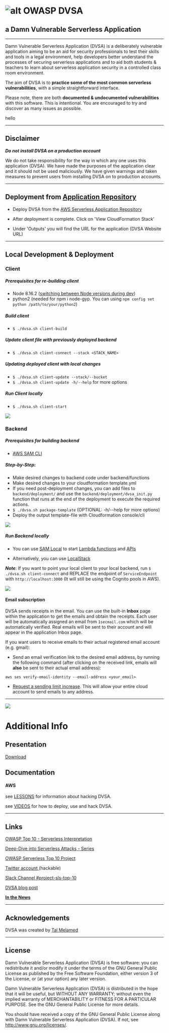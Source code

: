 
# ![alt OWASP DVSA](https://i.imgur.com/G15BF6m.png)

## a Damn Vulnerable Serverless Application

- - -
Damn Vulnerable Serverless Application (DVSA) is a deliberately vulnerable application aiming to be an aid for security professionals to test their skills and tools in a legal environment, help developers better understand the processes of securing serverless applications and to aid both students & teachers to learn about serverless application security in a controlled class room environment.

The aim of DVSA is to **practice some of the most common serverless vulnerabilities**, with a simple straightforward interface.

Please note, there are both **documented & undocumented vulnerabilities** with this software. This is intentional. You are encouraged to try and discover as many issues as possible.

hello
- - -
## Disclaimer

***Do not install DVSA on a production account***

We do not take responsibility for the way in which any one uses this application (DVSA). We have made the purposes of the application clear and it should not be used maliciously. We have given warnings and taken measures to prevent users from installing DVSA on to production accounts.


- - -
## Deployment from [Application Repository](AWS/VIDEOS/reo_deploy.mp4)
- Deploy DVSA from the [AWS Serverless Application Repository](https://serverlessrepo.aws.amazon.com/applications/arn:aws:serverlessrepo:us-east-1:674087993380:applications~OWASP-DVSA)

- After deployment is complete. Click on 'View CloudFormation Stack'

- Under 'Outputs' you will find the URL for the application (DVSA Website URL)

- - - 

## Local Development & Deployment

### Client
##### Prerequisites for re-building client
- Node 8.16.2 ([switching between Node versions during dev](https://github.com/tj/n))
- python2 (needed for npm i node-gyp. You can using `npm config set python /path/to/your/python2`)

##### Build client
- `$ ./dvsa.sh client-build`

##### Update client file with previously deployed backend
- `$ ./dvsa.sh client-connect --stack <STACK_NAME>`

##### Updating deployed client with local changes
- `$ ./dvsa.sh client-update --stack/--bucket`
- `$ ./dvsa.sh client-update -h/--help` for more options

##### Run Client locally
- `$ ./dvsa.sh client-start`


![](https://i.imgur.com/ZfjEyiM.png)
### Backend

##### Prerequisites for building backend
- [AWS SAM CLI](https://docs.aws.amazon.com/serverless-application-model/latest/developerguide/install-sam-cli.html)

##### Step-by-Step:
- Make desired changes to backend code under backend/functions
- Make desired changes to your cloudformation template.yml
- If you need post-deployment changes, you can add files to `backend/deployment/` and use the `backend/deployment/dvsa_init.py` function that runs at the end of the deployment to execute the required actions.
- `$ ./dvsa.sh package-template` (OPTIONAL: -h/--help for more options)
- Deploy the output template-file with Cloudformation console/cli

![](https://i.imgur.com/aeBKZav.png)

##### Run Backend locally
- You can use [SAM Local](https://docs.aws.amazon.com/serverless-application-model/latest/developerguide/serverless-sam-cli-command-reference.html) to start [Lambda functions](https://docs.aws.amazon.com/serverless-application-model/latest/developerguide/sam-cli-command-reference-sam-local-start-lambda.html) and [APIs](https://docs.aws.amazon.com/serverless-application-model/latest/developerguide/sam-cli-command-reference-sam-local-start-api.html)

- Alternatively, you can use [LocalStack](https://github.com/localstack/localstack)

**_Note_**: If you want to point your local client to your local backend, run `$ ./dvsa.sh client-connect` and REPLACE the endpoint of `ServiceEndpoint` with `http://localhost:3000` (It will still be using the Cognito pools in AWS).

![](https://i.imgur.com/ZfjEyiM.png)
#### Email subscription

DVSA sends receipts in the email. You can use the built-in **Inbox** page within the application to get the emails and obtain the receipts. Each user will be automatically assigned an email from `1secmail.com` which will be automatically verified. Real emails will be sent to their account and will appear in the application Inbox page.

If you want users to receive emails to their actual registered email account (e.g. gmail):
- Send an email verification link to the desired email address, by running the following command (after clicking on the received link, emails will **also** be sent to their actual email address):

`aws ses verify-email-identity --email-address <your_email>`

- [Request a sending limit increase](https://console.aws.amazon.com/support/v1#/case/create?issueType=service-limit-increase&limitType=service-code-ses). This will allow your entire cloud account to send emails to any address.

- - -
![](https://i.imgur.com/ZfjEyiM.png)
# Additional Info
## Presentation
[Download](CONTENT/OWASP_DC_SLS_Top10.pdf)



## Documentation

#### AWS ####

see [LESSONS](CONTENT/AWS/LESSONS/README.md) for information about hacking DVSA.

see [VIDEOS](CONTENT/AWS/VIDEOS) for how to deploy, use and hack DVSA.


- - -
## Links
[OWASP Top 10 - Serverless Interpretation](https://github.com/OWASP/Serverless-Top-10-Project/blob/master/README.md)

[Deep-Dive into Serverless Attacks - Series](https://www.protego.io/category/a-deep-dive-into-serverless-attacks/)

[OWASP Serverless Top 10 Project](https://www.owasp.org/index.php/OWASP_Serverless_Top_10_Project)

[Twitter account ](https://twitter.com/DVSAowasp) (hackable)

[Slack Channel #project-sls-top-10](https://owasp.slack.com/join/shared_invite/enQtNDI5MzgxMDQ2MTAwLTEyNzIzYWQ2NDZiMGIwNmJhYzYxZDJiNTM0ZmZiZmJlY2EwZmMwYjAyNmJjNzQxNzMyMWY4OTk3ZTQ0MzFhMDY)

[DVSA blog post](https://www.protego.io/level-up-on-security-with-the-new-damn-vulnerable-serverless-app/)

[**In the News**](news.md)


- - -
## Acknowledgements
DVSA was created by [Tal Melamed](https://github.com/4ppsec)


- - -
## License
Damn Vulnerable Serverless Application (DVSA) is free software: you can redistribute it and/or modify it under the terms of the GNU General Public License as published by the Free Software Foundation, either version 3 of the License, or (at your option) any later version.

Damn Vulnerable Serverless Application (DVSA) is distributed in the hope that it will be useful, but WITHOUT ANY WARRANTY; without even the implied warranty of MERCHANTABILITY or FITNESS FOR A PARTICULAR PURPOSE.  See the GNU General Public License for more details.

You should have received a copy of the GNU General Public License along with Damn Vulnerable Serverless Application (DVSA).  If not, see http://www.gnu.org/licenses/.

